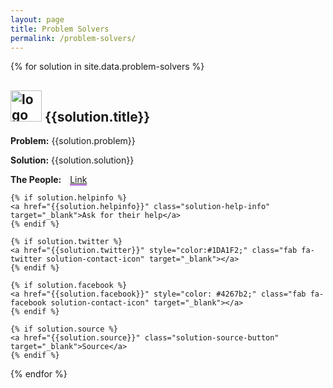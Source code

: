 ```yaml
---
layout: page
title: Problem Solvers
permalink: /problem-solvers/
---
```




{% for solution in site.data.problem-solvers %}

  <div class="solution-panel">
    <h2 class="solution-header">
      <img src="../images/logos/{{solution.logo}}" alt="logo" height="50" width="50">
      {{solution.title}}
    </h2>
    <p class="solution-problem"><strong>Problem:</strong> {{solution.problem}}</p>
    <p class="solution-solution"><strong>Solution:</strong> {{solution.solution}}</p>
    <p class="solution-solution">
      <strong>The People:</strong>  
      <a style="margin-left: 10px;border-bottom: solid 1px #9700e4;" href="{{solution.url}}" target="_blank">Link</a>
    </p>
    <!-- <p class="solution-description"><strong>Description:</strong> {{solution.description}}</p> -->

    {% if solution.helpinfo %}
    <a href="{{solution.helpinfo}}" class="solution-help-info" target="_blank">Ask for their help</a>
    {% endif %}

    {% if solution.twitter %}
    <a href="{{solution.twitter}}" style="color:#1DA1F2;" class="fab fa-twitter solution-contact-icon" target="_blank"></a>
    {% endif %}

    {% if solution.facebook %}
    <a href="{{solution.facebook}}" style="color: #4267b2;" class="fab fa-facebook solution-contact-icon" target="_blank"></a>
    {% endif %}

    {% if solution.source %}
    <a href="{{solution.source}}" class="solution-source-button" target="_blank">Source</a>
    {% endif %}

  </div>

{% endfor %}
